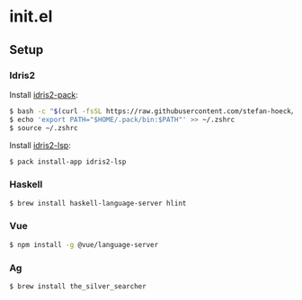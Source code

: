 # init.el

## Setup

### Idris2

Install [idris2-pack](https://github.com/stefan-hoeck/idris2-pack):

```sh
$ bash -c "$(curl -fsSL https://raw.githubusercontent.com/stefan-hoeck/idris2-pack/main/install.bash)"
$ echo 'export PATH="$HOME/.pack/bin:$PATH"' >> ~/.zshrc
$ source ~/.zshrc
```

Install [idris2-lsp](https://github.com/idris-community/idris2-lsp):

```sh
$ pack install-app idris2-lsp
```

### Haskell

```sh
$ brew install haskell-language-server hlint
```

### Vue

```sh
$ npm install -g @vue/language-server
```

### Ag

```sh
$ brew install the_silver_searcher
```
